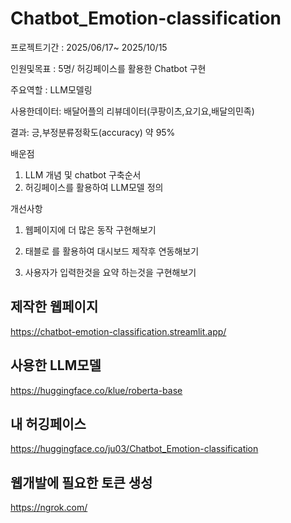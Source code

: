 # Chatbot_Emotion-classification


프로젝트기간 : 2025/06/17~ 2025/10/15

인원및목표 : 5명/ 허깅페이스를 활용한 Chatbot 구현

주요역할 : LLM모델링

사용한데이터: 배달어플의 리뷰데이터(쿠팡이츠,요기요,배달의민족)

결과: 긍,부정분류정확도(accuracy) 약 95%

배운점
1) LLM 개념 및 chatbot 구축순서
2) 허깅페이스를 활용하여 LLM모델 정의
   
개선사항
 1) 웹페이지에 더 많은 동작 구현해보기

 2) 태블로 를 활용하여 대시보드 제작후 연동해보기

 3) 사용자가 입력한것을 요약 하는것을 구현해보기


## 제작한 웹페이지
https://chatbot-emotion-classification.streamlit.app/

## 사용한 LLM모델
https://huggingface.co/klue/roberta-base

## 내 허깅페이스
https://huggingface.co/ju03/Chatbot_Emotion-classification

## 웹개발에 필요한 토큰 생성
https://ngrok.com/
